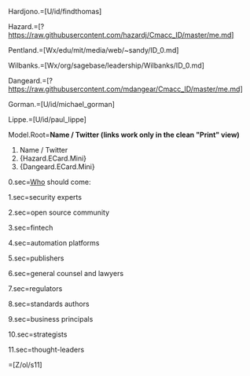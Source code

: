 Hardjono.=[U/id/findthomas]

Hazard.=[?https://raw.githubusercontent.com/hazardj/Cmacc_ID/master/me.md]

Pentland.=[Wx/edu/mit/media/web/~sandy/ID_0.md]

Wilbanks.=[Wx/org/sagebase/leadership/Wilbanks/ID_0.md]

Dangeard.=[?https://raw.githubusercontent.com/mdangear/Cmacc_ID/master/me.md]

Gorman.=[U/id/michael_gorman]

Lippe.=[U/id/paul_lippe]

Model.Root=<b>Name / Twitter (links work only in the clean "Print" view)</b><ol><li>Name / Twitter<li>{Hazard.ECard.Mini}<li>{Dangeard.ECard.Mini}</ol>

0.sec=<a href="index.php?action=source&file=S/About/Conference/Who/0.md">Who</a> should come:

1.sec=security experts

2.sec=open source community

3.sec=fintech

4.sec=automation platforms

5.sec=publishers

6.sec=general counsel and lawyers

7.sec=regulators

8.sec=standards authors

9.sec=business principals

10.sec=strategists

11.sec=thought-leaders

=[Z/ol/s11]